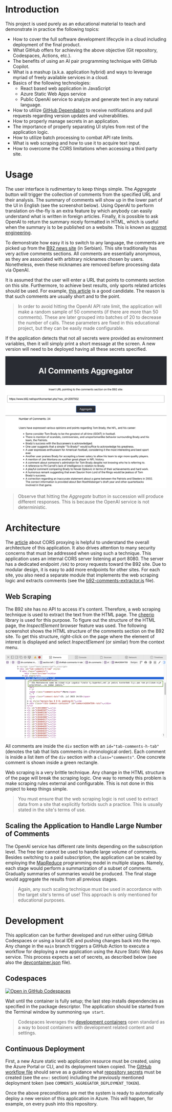 # Introduction
This project is used purely as an educational material to teach and demonstrate in practice the following topics:

- How to cover the full software development lifecycle in a cloud including deployment of the final product.
- What GitHub offers for achieving the above objective (Git repository, Codespaces, Actions, etc.).
- The benefits of using an AI pair programming technique with GitHub Copilot.
- What is a mashup (a.k.a. application hybrid) and ways to leverage myriad of freely available services in a cloud.
- Basics of the following technologies:
    - React based web application in JavaScript
    - Azure Static Web Apps service
    - Public OpenAI service to analyze and generate text in any natural language.
- How to utilize [GitHub Dependabot](https://github.com/skills/secure-repository-supply-chain) to receive notifications and pull requests regarding version updates and vulnerabilities. 
- How to properly manage secrets in an application.
- The importance of properly separating UI styles from rest of the application logic.
- How to utilize batch processing to combat API rate limits.
- What is web scraping and how to use it to acquire text input.
- How to overcome the CORS limitations when accessing a third party site.

# Usage
The user interface is rudimentary to keep things simple. The *Aggregate* button will trigger the collection of comments from the specified URL and their analysis. 
The summary of comments will show up in the lower part of the UI in English (see the screenshot below).
Using OpenAI to perform translation on-the-fly is an extra feature by which anybody can easily understand what is written in foreign articles.
Finally, it is possible to ask OpenAI to return the summary nicely formatted in HTML, which is useful when the summary is to be published on a website.
This is known as [prompt engineering](https://aws.amazon.com/what-is/prompt-engineering/).

To demonstrate how easy it is to switch to any language, the comments are picked up from the [B92 news site](https://www.b92.net) (in Serbian). This site traditionally has very active comments sections.
All comments are essentially anonymous, as they are associated with arbitrary nicknames chosen by users.
Nonetheless, even these nicknames are removed before processing data via OpenAI.

It is assumed that the user will enter a URL that points to comments section on this site. 
Furthermore, to achieve best results, only sports related articles should be used. 
For example, [this article](https://www.b92.net/sport/komentari.php?nav_id=2097932) is a good candidate. The reason is that such comments are usually short and to the point.

> In order to avoid hitting the OpenAI API rate limit, the application will make a random sample of 50 comments (if there are more than 50 comments). 
> These are later grouped into batches of 20 to decrease the number of calls. These parameters are fixed in this educational project, but they can be easily made configurable.

If the application detects that not all secrets were provided as environment variables, then it will simply print a short message at the screen. A new version will need to be deployed having all these secrets specified.

![Screenshot of the UI](./screenshot-ui.jpg)

> Observe that hitting the *Aggregate* button in succession will produce different responses. This is because the OpenAI service is not deterministic.

# Architecture
The [article](https://httptoolkit.com/blog/cors-proxies/) about CORS proxying is helpful to understand the overall architecture of this application.
It also drives attention to many security concerns that must be addressed when using such a technique.
This application uses an internal CORS server listening at port 8080. The server has a dedicated endpoint
`/b92` to proxy requests toward the B92 site. Due to modular design, it is easy to add more endpoints for other sites.
For each site, you also need a separate module that implements the web scraping logic and extracts comments (see the [b92-comments-extractor.js](src/b92-comments-extractor.js) file).

## Web Scraping
The B92 site has no API to access it's content. Therefore, a web scraping technique is used to extract the text from the HTML page. The [cheerio](https://cheerio.js.org/) library is used for this purpose.
To figure out the structure of the HTML page, the _InspectElement_ browser feature was used. The following screenshot shows the HTML structure of the comments section on the B92 site.
To get this structure, right-click on the page where the element of interest is displayed and select _InspectElement_ (or similar) from the context menu.

![Screenshot of the HTML structure](./html-structure.jpg)

All comments are inside the `div` section with an `id="tab-comments-h-tab"` (denotes the tab that lists comments in chronological order).
Each comment is inside a list item of the `div` section with a `class="comments"`. One concrete comment is shown inside a green rectangle.

Web scraping is a very brittle technique. Any change in the HTML structure of the page will break the scraping logic. One way to remedy this problem is make scraping rules external and configurable. This is not done in this project to keep things simple.

> You must ensure that the web scraping logic is not used to extract data from a site that explicitly forbids such a practice. This is usually stated in the site's terms of use.

## Scaling the Application to Handle Large Number of Comments
The OpenAI service has different rate limits depending on the subscription level. The free tier cannot be used to handle large volume of comments.
Besides switching to a paid subscription, the application can be scaled by employing the [MapReduce](https://en.wikipedia.org/wiki/MapReduce) programming model in multiple stages. Namely,
each stage would perform a summarization of a subset of comments. Gradually summaries of summaries would be produced. 
The final stage would aggregate the results from all previous stages.

> Again, any such scaling technique must be used in accordance with the target site's terms of use! This approach is only mentioned for educational purposes.

# Development
This application can be further developed and run either using GitHub Codespaces or using a local IDE and pushing
changes back into the repo. Any change in the `main` branch triggers a GitHub Action to execute a workflow for deploying a new
application using the Azure Static Web Apps service. This process expects a set of secrets,
as described below (see also the [devcontainer.json](.devcontainer/devcontainer.json) file).

## Codespaces 
[![Open in GitHub Codespaces](https://github.com/codespaces/badge.svg)](https://codespaces.new/evarga/comments-aggregator)

Wait until the container is fully setup; the last step installs dependencies as specified in the package descriptor. The application should be started from the Terminal window by summoning `npm start`.

> Codespaces leverages the [development containers](https://containers.dev) open standard as a way to boost containers with development related content and settings.  

## Continuous Deployment
First, a new Azure static web application resource must be created, using the Azure Portal or CLI, and its deployment token copied. The [GitHub workflow file](https://github.com/evarga/ai-imager/blob/main/.github/workflows/azure-static-web-apps.yml) should serve as a guidance what [repository secrets](https://docs.github.com/en/actions/security-guides/using-secrets-in-github-actions#creating-secrets-for-a-repository) must be created (see the `env:` section) including the previously mentioned deployment token (see `COMMENTS_AGGREGATOR_DEPLOYMENT_TOKEN`).

Once the above preconditions are met the system is ready to automatically deploy a new version of this application in Azure. This will happen, for example, on every push into this repository.
